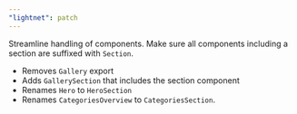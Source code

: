 ```yaml
---
"lightnet": patch
---
```


Streamline handling of components. Make sure all components including a section are suffixed with `Section`.

- Removes `Gallery` export
- Adds `GallerySection` that includes the section component
- Renames `Hero` to `HeroSection`
- Renames `CategoriesOverview` to `CategoriesSection`.
